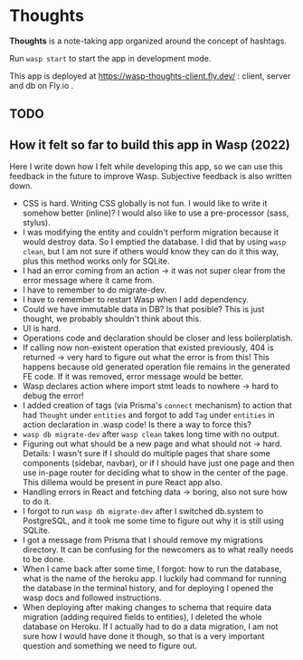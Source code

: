 Thoughts
==========

**Thoughts** is a note-taking app organized around the concept of hashtags.

Run `wasp start` to start the app in development mode.

This app is deployed at https://wasp-thoughts-client.fly.dev/ : client, server and db on Fly.io .

## TODO

## How it felt so far to build this app in Wasp (2022)

Here I write down how I felt while developing this app, so we can use this feedback in the future to improve Wasp. Subjective feedback is also written down.

- CSS is hard. Writing CSS globally is not fun. I would like to write it somehow better (inline)? I would also like to use a pre-processor (sass, stylus).
- I was modifying the entity and couldn't perform migration because it would destroy data. So I emptied the database. I did that by using `wasp clean`, but I am not sure if others would know they can do it this way, plus this method works only for SQLite.
- I had an error coming from an action -> it was not super clear from the error message where it came from.
- I have to remember to do migrate-dev.
- I have to remember to restart Wasp when I add dependency.
- Could we have immutable data in DB? Is that posible? This is just thought, we probably shouldn't think about this.
- UI is hard.
- Operations code and declaration should be closer and less boilerplatish.
- If calling now non-existent operation that existed previously, 404 is returned -> very hard to figure out what the error is from this! This happens because old generated operation file remains in the generated FE code. If it was removed, error message would be better.
- Wasp declares action where import stmt leads to nowhere -> hard to debug the error!
- I added creation of tags (via Prisma's `connect` mechanism) to action that had `Thought` under `entities` and forgot to add `Tag` under `entities` in action declaration in .wasp code! Is there a way to force this?
- `wasp db migrate-dev` after `wasp clean` takes long time with no output.
- Figuring out what should be a new page and what should not -> hard. Details: I wasn't sure if I should do multiple pages that share some components (sidebar, navbar), or if I should have just one page and then use in-page router for deciding what to show in the center of the page. This dillema would be present in pure React app also.
- Handling errors in React and fetching data -> boring, also not sure how to do it.
- I forgot to run `wasp db migrate-dev` after I switched db.system to PostgreSQL, and it took me some time to figure out why it is still using SQLite.
- I got a message from Prisma that I should remove my migrations directory. It can be confusing for the newcomers as to what really needs to be done.
- When I came back after some time, I forgot: how to run the database, what is the name of the heroku app. I luckily had command for running the database in the terminal history, and for deploying I opened the wasp docs and followed instructions.
- When deploying after making changes to schema that require data migration (adding required fields to entities), I deleted the whole database on Heroku. If I actually had to do a data migration, I am not sure how I would have done it though, so that is a very important question and something we need to figure out.
